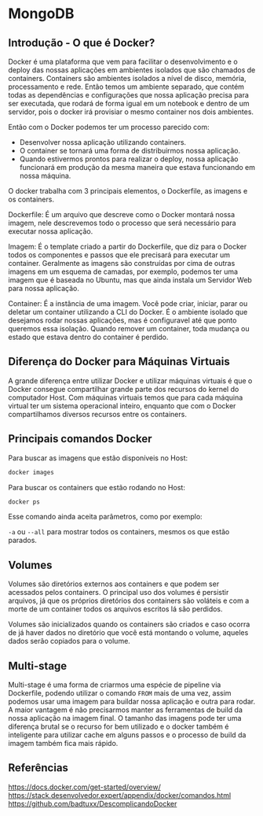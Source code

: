 # MongoDB

## Introdução - O que é Docker?

Docker é uma plataforma que vem para facilitar o desenvolvimento e o deploy das nossas aplicações em ambientes isolados que são chamados de containers. Containers são ambientes isolados a nível de disco, memória, processamento e rede. Então temos um ambiente separado, que contém todas as dependências e configurações que nossa aplicação precisa para ser executada, que rodará de forma igual em um notebook e dentro de um servidor, pois o docker irá provisiar o mesmo container nos dois ambientes.

Então com o Docker podemos ter um processo parecido com:

- Desenvolver nossa aplicação utilizando containers.
- O container se tornará uma forma de distribuirmos nossa aplicação.
- Quando estivermos prontos para realizar o deploy, nossa aplicação funcionará em produção da mesma maneira que estava funcionando em nossa máquina.

O docker trabalha com 3 principais elementos, o Dockerfile, as imagens e os containers.

Dockerfile: É um arquivo que descreve como o Docker montará nossa imagem, nele descrevemos todo o processo que será necessário para executar nossa aplicação.

Imagem: É o template criado a partir do Dockerfile, que diz para o Docker todos os componentes e passos que ele precisará para executar um container. Geralmente as imagens são construídas por cima de outras imagens em um esquema de camadas, por exemplo, podemos ter uma imagem que é baseada no Ubuntu, mas que ainda instala um Servidor Web para nossa aplicação.

Container: É a instância de uma imagem. Você pode criar, iniciar, parar ou deletar um container utilizando a CLI do Docker. É o ambiente isolado que desejamos rodar nossas aplicações, mas é configuravel até que ponto queremos essa isolação. Quando remover um container, toda mudança ou estado que estava dentro do container é perdido.

## Diferença do Docker para Máquinas Virtuais

A grande diferença entre utilizar Docker e utilizar máquinas virtuais é que o Docker consegue compartilhar grande parte dos recursos do kernel do computador Host. Com máquinas virtuais temos que para cada máquina virtual ter um sistema operacional inteiro, enquanto que com o Docker compartilhamos diversos recursos entre os containers.

## Principais comandos Docker

Para buscar as imagens que estão disponíveis no Host:

```bash
docker images
```

Para buscar os containers que estão rodando no Host:

```bash
docker ps
```

Esse comando ainda aceita parâmetros, como por exemplo:

`-a` ou `--all` para mostrar todos os containers, mesmos os que estão parados.

## Volumes

Volumes são diretórios externos aos containers e que podem ser acessados pelos containers. O principal uso dos volumes é persistir arquivos, já que os próprios diretórios dos containers são voláteis e com a morte de um container todos os arquivos escritos lá são perdidos.

Volumes são inicializados quando os containers são criados e caso ocorra de já haver dados no diretório que você está montando o volume, aqueles dados serão copiados para o volume.

## Multi-stage

Multi-stage é uma forma de criarmos uma espécie de pipeline via Dockerfile, podendo utilizar o comando `FROM` mais de uma vez, assim podemos usar uma imagem para buildar nossa aplicação e outra para rodar. A maior vantagem é não precisarmos manter as ferramentas de build da nossa aplicação na imagem final. O tamanho das imagens pode ter uma diferença brutal se o recurso for bem utilizado e o docker também é inteligente para utilizar cache em alguns passos e o processo de build da imagem também fica mais rápido.

## Referências

https://docs.docker.com/get-started/overview/
https://stack.desenvolvedor.expert/appendix/docker/comandos.html
https://github.com/badtuxx/DescomplicandoDocker

